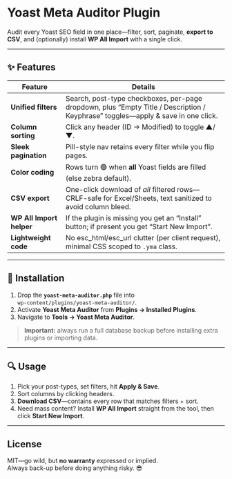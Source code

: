 # Yoast Meta Auditor Plugin

Audit every Yoast SEO field in one place—filter, sort, paginate, **export to CSV**, and (optionally) install **WP All Import** with a single click.

---

## ✨ Features

| Feature | Details |
|---------|---------|
| **Unified filters** | Search, post-type checkboxes, per-page dropdown, plus “Empty Title / Description / Keyphrase” toggles—apply & save in one click. |
| **Column sorting** | Click any header (ID → Modified) to toggle ▲/▼. |
| **Sleek pagination** | Pill-style nav retains every filter while you flip pages. |
| **Color coding** | Rows turn 🟢 when **all** Yoast fields are filled (else zebra default). |
| **CSV export** | One-click download of *all* filtered rows—CRLF-safe for Excel/Sheets, text sanitized to avoid column bleed. |
| **WP All Import helper** | If the plugin is missing you get an “Install” button; if present you get “Start New Import”. |
| **Lightweight code** | No esc\_html/esc\_url clutter (per client request), minimal CSS scoped to `.yma` class. |

---

## 🚀 Installation

1. Drop the **`yoast-meta-auditor.php`** file into  
   `wp-content/plugins/yoast-meta-auditor/`.
2. Activate **Yoast Meta Auditor** from **Plugins → Installed Plugins**.
3. Navigate to **Tools → Yoast Meta Auditor**.

> **Important:** always run a full database backup before installing extra plugins or importing data.

---

## 🔍 Usage

1. Pick your post-types, set filters, hit **Apply & Save**.  
2. Sort columns by clicking headers.  
3. **Download CSV**—contains every row that matches filters + sort.  
4. Need mass content? Install **WP All Import** straight from the tool, then click **Start New Import**.

---

## License

MIT—go wild, but **no warranty** expressed or implied.  
Always back-up before doing anything risky. 😎
